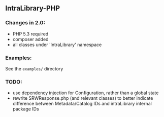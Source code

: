 ## IntraLibrary-PHP

### Changes in 2.0:

- PHP 5.3 required
- composer added
- all classes under 'IntraLibrary' namespace

### Examples:

See the `examples/` directory

### TODO:

- use dependency injection for Configuration, rather than a global state
- rewrite SRWResponse.php (and relevant classes) to better indicate difference between Metadata/Catalog IDs and intraLibrary internal package IDs


